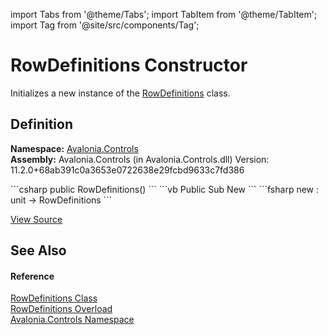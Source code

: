 import Tabs from '@theme/Tabs'; 
import TabItem from '@theme/TabItem'; 
import Tag from '@site/src/components/Tag'; 

# RowDefinitions Constructor


Initializes a new instance of the <a href="T_Avalonia_Controls_RowDefinitions">RowDefinitions</a> class.



## Definition
**Namespace:** <a href="N_Avalonia_Controls">Avalonia.Controls</a>  
**Assembly:** Avalonia.Controls (in Avalonia.Controls.dll) Version: 11.2.0+68ab391c0a3653e0722638e29fcbd9633c7fd386

<Tabs groupId="api-code-preview">
<TabItem value="csharp" label="C#">
```csharp
public RowDefinitions()
```
</TabItem>
<TabItem value="vb" label="VB">
```vb
Public Sub New
```
</TabItem>
<TabItem value="fsharp" label="F#">
```fsharp
new : unit -> RowDefinitions
```
</TabItem>
</Tabs>



<a href="https://github.com/AvaloniaUI/Avalonia/tree/master/srcAvalonia.Controls/RowDefinitions.cs#L13" title="View the source code">View Source</a>



## See Also


#### Reference
<a href="T_Avalonia_Controls_RowDefinitions">RowDefinitions Class</a>  
<a href="Overload_Avalonia_Controls_RowDefinitions__ctor">RowDefinitions Overload</a>  
<a href="N_Avalonia_Controls">Avalonia.Controls Namespace</a>  
